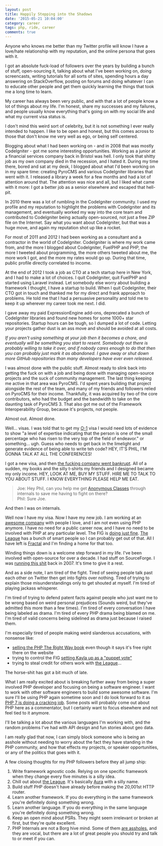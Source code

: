 ```yaml
---
layout: post
title: Happily Stepping into the Shadows
date: '2015-05-21 10:04:00'
category: career
tags: php, ride, career
comments: true
---
```


Anyone who knows me better than my Twitter profile will know I have a love/hate relationship with my reputation, and the online persona that goes with it. 

I got an absolute fuck-load of followers over the years by building a bunch of stuff, open-sourcing it, talking about what I've been working on, doing screencasts, writing tutorials for all sorts of sites, spending hours a day answering on StackOverflow, posting on forums and doing whatever I can to educate other people and get them quickly learning the things that took me a long time to learn.

My career has always been very public, and with that a lot of people know a lot of things about my life. I'm honest, share my successes and my failures, and people usually know everything that's going on with my social life and what my current visa status is.

I don't mind this weird sort of celebrity, but it is not something I ever really intended to happen. I like to be open and honest, but this comes across to those that don't know me very well as ego, or being self centered.

Blogging about what I had been working on - and in 2008 that was mostly CodeIgniter - got me some interesting opportunities. Working as a junior at a financial services company back in Bristol was hell. I only took that shitty job as my own company died in the recession, and I hated it. During my time there, bored and sat at my desk, I blogged about what I'd been working on in my spare time: creating PyroCMS and various CodeIgniter libraries that went with it. I released a library a week for a few months and had a lot of attention around that. The attention was nice and all, but I liked what came with it more: I got a better job as a senior elsewhere and escaped that hell-pit.

In 2010 there was a lot of rumbling in the CodeIgniter community. I used my profile and my reputation to highlight the problems with CodeIgniter and its management, and eventually worked my way into the core team and contributed to CodeIgniter being actually open-sourced, not just a free ZIP file on the Internet. Say what you want about CodeIgniter, but that was a huge move, and again my reputation shot up like a rocket.

For most of 2011 and 2012 I had been working as a consultant and a contractor in the world of CodeIgniter. CodeIgniter is where my work came from, and the more I blogged about CodeIgniter, FuelPHP and PHP, the more I tweeted about programming, the more others tweeted about me, the more work I got, and the more my rates would go up. During that time, public profile directly correlated to income.

At the end of 2012 I took a job as CTO at a tech startup here in New York, and I had to make a lot of choices. I quit CodeIgniter, quit FuelPHP and started using Laravel instead. Let somebody else worry about building a framework I thought, I have a startup to build. When I quit CodeIgniter, their CTO got in touch and thanked me for my direct and frank approach to problems. He told me that I had a persuasive personality and told me to keep it up wherever my career took me next. I did.

I gave away my paid ExpressionEngine add-ons, deprecated a bunch of CodeIgniter libraries and found new homes for some 1000+ star repositories. Startup hours can be tough, so I dumped a lot of code. Letting your projects gather dust is an ass move and should be avoided at all costs.

_If you aren't using something at your job then it becomes a chore, and eventually will be something you start to resent. Somebody out there is probably willing to take it over, and if nobody cares enough to do that then you can probably just mark it as abandoned. I gave away or shut down more GitHub repositories than many developers have ever even released._

I was almost done with the public stuff. Almost ready to slink back into getting the fuck on with a job and being done with managing open-source projects and the suck of community management. The last thing keeping me active in that area was PyroCMS. I'd spent years building that project alongside the rest of the team, and many of my friends and followers relied on PyroCMS for their income. Thankfully, it was acquired by two of the core contributors, who had the budget and the bandwidth to take on the daunting task of PyroCMS 3. That also got me out of the Framework Interoperability Group, because it's projects, not people.

Almost out. Almost done.

Well... visas. I was told that to get my [O-1](http://www.uscis.gov/working-united-states/temporary-workers/o-1-individuals-extraordinary-ability-or-achievement/o-1-visa-individuals-extraordinary-ability-or-achievement) visa I would need lots of evidence to show "a level of expertise indicating that the person is one of the small percentage who has risen to the very top of the field of endeavor." or something... ugh. Guess who needs to get back in the limelight and generate evidence of being able to write teh code? HEY, IT'S PHIL, I'M GONNA TALK AT ALL THE CONFERENCES!

I got a new visa, and then [the fucking company went bankrupt](/personal/2014/08/04/i-was-an-extraordinary-alien-for-a-week/). All of a sudden, my books and the silly t-shirts my friends and I designed became my only income. HEY, LOOK AT ME, BUY MY STUFF. HIRE ME TO TALK TO YOU ABOUT STUFF. I KNOW EVERYTHING PLEASE HELP ME EAT.

> Joe: Hey Phil, can you help me get [Anonymous Classes](https://wiki.php.net/rfc/anonymous_classes) through internals to save me having to fight on there?  
> Phil: Sure Joe.

And then I was on internals. 

Well now I have my visa. Now I have my new job. I am working at an [awesome company](https://www.ride.com/) with people I love, and I am not even using PHP anymore. I have no need for a public career now, and I have no need to be involved with PHP at any particular level. The FIG is [doing just fine](https://groups.google.com/forum/#!topic/php-fig/0baLqR6Rvcg). [The League](http://thephpleague.com/) has a bunch of smart people so I can probably get out of that. All I have left is [Fractal](http://fractal.thephpleague.com/) and I'm finding a home for that too.

Winding things down is a welcome step forward in my life. I've been involved with open-source for over a decade. I had stuff on SourceForge. I was [running this shit](https://web.archive.org/web/20070729055550/http://www.pnphpbbhacks.org/) back in 2007. It's time to give it a rest.

And as a side note, I am tired of the fight. Tired of seeing people talk past each other on Twitter then get into fights over nothing. Tired of trying to explain those misunderstandings only to get shouted at myself. I'm tired of playing jackass whisperer.

I'm tired of trying to defend patent facts against people who just want me to be wrong based on weird personal prejudices (Sounds weird, but they've admitted this more than a few times). I'm tired of every conversation I have being labeled as drama. I'm tired of every PHP drama being blamed on me. I'm tired of valid concerns being sidelined as drama just because I raised them. 

I'm especially tired of people making weird slanderous accusations, with nonsense like: 

- [selling the PHP The Right Way book](https://leanpub.com/phptherightway) even though it says it's free right there on the website
- trying to control the FIG [setting Kayla up as a "puppet vote"](/php/2014/10/16/what-is-the-league-of-extraordinary-packages/)
- trying to steal credit for others work with [the League](http://thephpleague.com/)...

The horse-shit has got a bit much of late.

What I am really excited about is breaking further away from being a super involved PHP developer and focusing on being a software engineer. I want to work with other software engineers to build some awesome software. I'm sure I'll be using PHP again sometime soon and I do look forward to it as [PHP 7 is doing a cracking job](/php/2015/03/15/php-7-feature-freeze/). Some posts will probably come out about PHP here as a commentator, but I certainly want to focus elsewhere and not feel tied to it anymore.

I'll be talking a lot about the various languages I'm working with, and the random problems I've had with API design and fun stories about geo data.

I am really glad that now, I can simply block someone who is being an asshole without needing to worry about the fact they have standing in the PHP community, and how that effects my projects, or speaker opportunities, or any of the politics that goes with it.

A few closing thoughts for my PHP followers before they all jump ship:

1. Write framework agnostic code. Relying on one specific framework when they change every five minutes is a silly idea.
1. Chill out about [the League](http://thephpleague.com/). It's basically [Aura](http://auraphp.com/) with a silly name.
1. Build stuff PHP doesn't have already before making the 20,001st HTTP router.
1. Learn another framework. If you do everything in the same framework you're definitely doing something wrong.
1. Learn another language. If you do everything in the same language you're definitely doing something wrong.
1. Keep an open mind about PSRs. They might seem irrelevant or broken at first, but they're quite excellent.
1. PHP Internals are not a Borg hive mind. Some of them [are assholes](/blog/2013/09/t-paamayim-nekudotayim-v-sanity/), and they are vocal, but there are a lot of great people you should try and talk to or meet if you can. 
